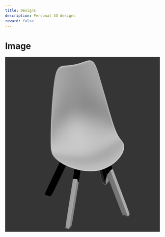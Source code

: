 ```yaml
---
title: Designs
description: Personal 3D designs
reward: false
---
```

# Image
![伊斯姆餐椅-透视](index/ism-chair-1.png)
